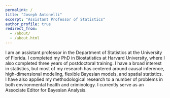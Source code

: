 ```yaml
---
permalink: /
title: "Joseph Antonelli"
excerpt: "Assistant Professor of Statistics"
author_profile: true
redirect_from: 
  - /about/
  - /about.html
---
```


I am an assistant professor in the Department of Statistics at the University of Florida. I completed my PhD in Biostatistics at Harvard University, where I also completed three years of postdoctoral training. I have a broad interest in statistics, but most of my research has centered around causal inference, high-dimensional modeling, flexible Bayesian models, and spatial statistics. I have also applied my methodological research to a number of problems in both environmental health and criminology. I currently serve as an Associate Editor for Bayesian Analysis. 
